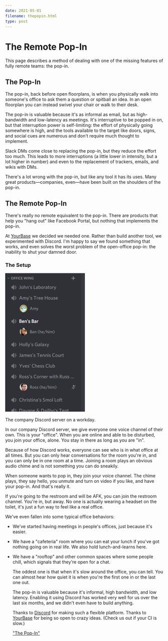 ```yaml
---
date: 2021-05-01
filename: thepopin.html
type: post
---
```


# The Remote Pop-In

This page describes a method of dealing with one of the missing features of
fully remote teams: the pop-in.

## The Pop-In

The pop-in, back before open floorplans, is when you physically walk into
someone's office to ask them a question or spitball an idea. In an open
floorplan you can instead swivel your chair or walk to their desk.

The pop-in is valuable because it's as informal as email, but as
high-bandwidth and low-latency as meetings. It's interruptive to be popped in
on, but that interruption power is self-limiting: the effort of physically
going somewhere is high, and the tools available to the target like doors,
signs, and social cues are numerous and don't require much thought to
implement.

Slack DMs come close to replacing the pop-in, but they reduce the effort too
much. This leads to more interruptions (a little lower in intensity, but a lot
higher in number) and even to the replacement of trackers, emails, and wikis
with DMs.

There's a lot wrong with the pop-in, but like any tool it has its uses. Many
great products&mdash;companies, even&mdash;have been built on the shoulders of
the pop-in.

## The Remote Pop-In

There's really no remote equivalent to the pop-in. There are products that
help you "hang out" like Facebook Portal, but nothing that implements the
pop-in.

At [YourBase](https://yourbase.io) we decided we needed one. Rather
than build another tool, we experimented with Discord. I'm happy to say we
found something that works, and even solves the worst problem of the
open-office pop-in: the inability to shut your damned door.

### The Setup

![A screenshot of a Discord server with several voice channels, some empty, some having one person in them.](/img/thepopin-0-dark.png)

The company Discord server on a workday.

In our company Discord server, we give everyone one voice channel of their
own. This is your "office". When you are online and able to be disturbed, you
join your office, alone. You stay in there as long as you are "in".

Because of how Discord works, everyone can see who is in what office at all
times. But you can only hear conversations for the room you're in, and you can
only be in one room at a time. Joining a room plays an obvious audio chime and
is not something you can do sneakily.

When someone wants to pop in, they join your voice channel. The chime plays,
they say hello, you unmute and turn on video if you like, and have your
pop-in. And that's really it.

If you're going to the restroom and will be AFK, you can join the restroom
channel. You're in, but away. No one is actually wearing a headset on the
toilet, it's just a fun way to feel like a real office.

We've even fallen into some typical office behaviors:

- We've started having meetings in people's offices, just because it's easier.
- We have a "cafeteria" room where you can eat your lunch if you've got nothing going on in real life. We also hold lunch-and-learns here.
- We have a "rooftop" and other common spaces where some people chill, which
  signals that they're open for a chat.

  The oddest one is that when it's slow around the office, you can tell. You can
  almost hear how quiet it is when you're the first one in or the last one out.

  The pop-in is valuable because it's informal, high bandwidth, and low latency.
  Enabling it using Discord has worked very well for us over the last six
  months, and we didn't even have to build anything.

  Thanks to <a href="https://discordapp.com" target="_blank">Discord</a> for making such a
  flexible platform. Thanks to <a href="https://yourbase.io" target="_blank">YourBase</a> for
  being so open to crazy ideas. (Check us out if your CI is slow.)

  ["The Pop-In"](https://www.youtube.com/watch?v=KzOv2jrC1I8)

